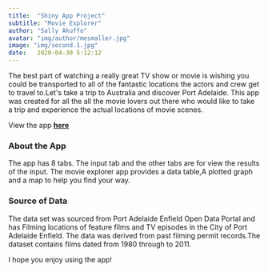 ```yaml
---
title:  "Shiny App Project"
subtitle: "Movie Explorer"
author: "Sally Akuffo"
avatar: "img/author/mesmaller.jpg"
image: "img/second.1.jpg"
date:   2020-04-30 5:12:12
---
```


The best part of watching a really great TV show or movie is wishing you could be transported to all of the fantastic locations the actors and crew get to travel to.Let's take a trip to Australia and discover Port Adelaide.
This app was created for all the all the movie lovers out there who would like to take a trip and experience
the actual locations of movie scenes. 

View the app **[here]( https://sallyakuffo.shinyapps.io/Shiny_Assignment_Sally_Akuffo/)**

### About the App
The app has 8 tabs. The input tab and the other tabs are for view the results of the input.
The movie explorer app provides a data table,A plotted graph and a map to help you find
your way.

### Source of Data
The data set was sourced from Port Adelaide Enfield Open Data Portal and has Filming locations of feature films and TV episodes in the City of Port Adelaide Enfield. The data was derived from past filming permit records.The dataset contains films dated from 1980 through to 2011.

I hope you enjoy using the app! 

